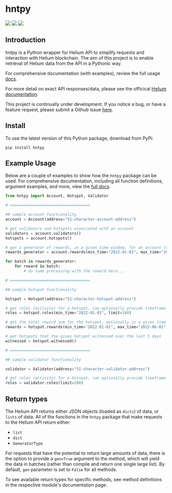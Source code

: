 # hntpy

<p align="left">
    <a alt="Version" href="https://pypi.org/project/hntpy/">
    <img src="https://img.shields.io/badge/version-0.0.9-blue"/></a>
    <a href="https://github.com/h-morgan/hntpy/blob/main/LICENSE" alt="License">
    <img src="https://img.shields.io/github/license/h-morgan/hntpy"/></a>
    <a href="#">
    <img src="https://img.shields.io/badge/coverage-99%25-green"/></a>
</p>

## Introduction

hntpy is a Python wrapper for Helium API to simplify requests and interaction with Helium blockchain. The aim of this project is to enable retrieval of Helium data from the API in a Pythonic way.

For comprehensive documentation (with examples), review the full usage [docs](https://github.com/h-morgan/hntpy/tree/main/docs).

For more detail on exact API responses/data, please see the officical [Helium documentation](https://docs.helium.com/api/blockchain/introduction).

This project is continually under development. If you notice a bug, or have a feature request, please submit a Github issue [here](https://github.com/h-morgan/hntpy/issues).

## Install

To use the latest version of this Python package, download from PyPi:

```
pip install hntpy
```

## Example Usage

Below are a couple of examples to show how the `hntpy` package can be used. For comprehensive documentation, including all function definitions, argument examples, and more, view the [full docs](https://github.com/h-morgan/hntpy/tree/main/docs).

```python
from hntpy import Account, Hotspot, Validator

# ===================================

## sample account functionality
account = Account(address="51-character-account-address")

# get validators and hotspots associated with an account
validators = account.validators()
hotspots = account.hotspots()

# get a generator of rewards, in a given time window, for an account (optionally can also return a list)
rewards_generator = account.rewards(min_time="2022-01-01", max_time="2022-06-01", gen=True)

for batch in rewards_generator:
    for reward in batch:
        # do some processing with the reward here...

# ===================================

## sample hotspot functionality

hotspot = Hotspot(address="51-character-hotspot-address")

# get roles (activity) for a hotspot, can optionally provide timeframe and response limit
roles = hotspot.roles(min_time="2022-01-01", limit=100)

# get the total reward sum for the hotspot, optionally in a given timeframe
rewards = hotspot.rewards(min_time="2022-01-01", max_time="2022-06-01")

# get hotspots that the given hotspot witnessed over the last 5 days
witnessed = hotspot.witnessed()

# ===================================

## sample validator functionality

validator = Validator(address="51-character-validator-address")

# get roles (activity) for a hotspot, can optionally provide timeframe and response limit
roles = validator.roles(limit=200)

```

## Return types

The Helium API returns either JSON objects (loaded as `dicts`) of data, or `lists` of data. All of the functions in the `hntpy` package that make requests to the Helium API return either:

- `list`
- `dict`
- `GeneratorType`

For requests that have the potential to return large amounts of data, there is the option to provide a `gen=True` argument to the method, which will yield the data in batches (rather than compile and return one single large list). By default, `gen` parameter is set to `False` for all methods.

To see available return types for specific methods, see method definitions in the respective module's documentation page.
